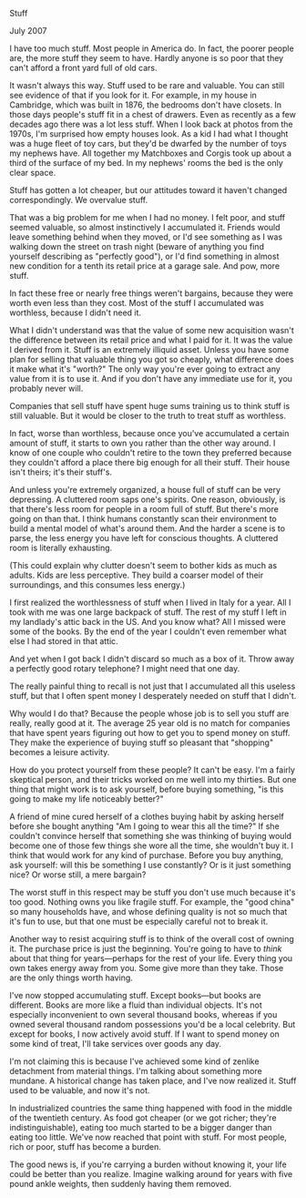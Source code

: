 Stuff

July 2007  
  
I have too much stuff. Most people in America do. In fact, the
poorer people are, the more stuff they seem to have. Hardly anyone
is so poor that they can't afford a front yard full of old cars.  
  
It wasn't always this way. Stuff used to be rare and valuable.
You can still see evidence of that if you look for it. For example,
in my house in Cambridge, which was built in 1876, the bedrooms
don't have closets. In those days people's stuff fit in a chest
of drawers. Even as recently as a few decades ago there was a lot
less stuff. When I look back at photos from the 1970s, I'm surprised
how empty houses look. As a kid I had what I thought was a huge
fleet of toy cars, but they'd be dwarfed by the number of toys my
nephews have. All together my Matchboxes and Corgis took up about
a third of the surface of my bed. In my nephews' rooms the bed is
the only clear space.  
  
Stuff has gotten a lot cheaper, but our attitudes toward it haven't
changed correspondingly. We overvalue stuff.  
  
That was a big problem
for me when I had no money. I felt poor, and stuff seemed valuable,
so almost instinctively I accumulated it. Friends would leave
something behind when they moved, or I'd see something as I was
walking down the street on trash night (beware of anything you find
yourself describing as "perfectly good"), or I'd find something in
almost new condition for a tenth its retail price at a garage sale.
And pow, more stuff.  
  
In fact these free or nearly free things weren't bargains, because
they were worth even less than they cost. Most of the stuff I
accumulated was worthless, because I didn't need it.  
  
What I didn't understand was that the value of some new acquisition
wasn't the difference between its retail price and what I paid for
it. It was the value I derived from it. Stuff is an extremely
illiquid asset. Unless you have some plan for selling that valuable
thing you got so cheaply, what difference does it make what it's
"worth?" The only way you're ever going to extract any value from
it is to use it. And if you don't have any immediate use for it,
you probably never will.  
  
Companies that sell stuff have spent huge sums training us to think
stuff is still valuable. But it would be closer to the truth to
treat stuff as worthless.  
  
In fact, worse than worthless, because once you've accumulated a
certain amount of stuff, it starts to own you rather than the other
way around. I know of one couple who couldn't retire to the town
they preferred because they couldn't afford a place there big enough
for all their stuff. Their house isn't theirs; it's their stuff's.  
  
And unless you're extremely organized, a house full of stuff can
be very depressing. A cluttered room saps one's spirits. One
reason, obviously, is that there's less room for people in a room
full of stuff. But there's more going on than that. I think humans
constantly scan their environment to build a mental model of what's
around them. And the harder a scene is to parse, the less energy
you have left for conscious thoughts. A cluttered room is literally
exhausting.  
  
(This could explain why clutter doesn't seem to bother kids as much
as adults. Kids are less perceptive. They build a coarser model
of their surroundings, and this consumes less energy.)  
  
I first realized the worthlessness of stuff when I lived in Italy
for a year. All I took with me was one large backpack of stuff.
The rest of my stuff I left in my landlady's attic back in the US.
And you know what? All I missed were some of the books. By the
end of the year I couldn't even remember what else I had stored in
that attic.  
  
And yet when I got back I didn't discard so much as a box of it.
Throw away a perfectly good rotary telephone? I might need that
one day.  
  
The really painful thing to recall is not just that I accumulated
all this useless stuff, but that I often spent money I desperately
needed on stuff that I didn't.  
  
Why would I do that? Because the people whose job is to sell you
stuff are really, really good at it. The average 25 year old is
no match for companies that have spent years figuring out how to
get you to spend money on stuff. They make the experience of buying
stuff so pleasant that "shopping" becomes a leisure activity.  
  
How do you protect yourself from these people? It can't be easy.
I'm a fairly skeptical person, and their tricks worked on me well
into my thirties. But one thing that might work is to ask yourself,
before buying something, "is this going to make my life noticeably
better?"  
  
A friend of mine cured herself of a clothes buying habit by asking
herself before she bought anything "Am I going to wear this all the
time?" If she couldn't convince herself that something she was
thinking of buying would become one of those few things she wore
all the time, she wouldn't buy it. I think that would work for any
kind of purchase. Before you buy anything, ask yourself: will this
be something I use constantly? Or is it just something nice? Or
worse still, a mere bargain?  
  
The worst stuff in this respect may be stuff you don't use much
because it's too good. Nothing owns you like fragile stuff. For
example, the "good china" so many households have, and whose defining
quality is not so much that it's fun to use, but that one must be
especially careful not to break it.  
  
Another way to resist acquiring stuff is to think of the overall
cost of owning it. The purchase price is just the beginning. You're
going to have to *think* about that thing for years—perhaps for
the rest of your life. Every thing you own takes energy away from
you. Some give more than they take. Those are the only things
worth having.  
  
I've now stopped accumulating stuff. Except books—but books are
different. Books are more like a fluid than individual objects.
It's not especially inconvenient to own several thousand books,
whereas if you owned several thousand random possessions you'd be
a local celebrity. But except for books, I now actively avoid
stuff. If I want to spend money on some kind of treat, I'll take
services over 
goods any day.  
  
I'm not claiming this is because I've achieved some kind of zenlike
detachment from material things. I'm talking about something more
mundane. A historical change has taken place, and I've now realized
it. Stuff used to be valuable, and now it's not.  
  
In industrialized countries the same thing happened with food in
the middle of the twentieth century. As food got cheaper (or we
got richer; they're indistinguishable), eating too much started to
be a bigger danger than eating too little. We've now reached that
point with stuff. For most people, rich or poor, stuff has become
a burden.  
  
The good news is, if you're carrying a burden without knowing it,
your life could be better than you realize. Imagine walking around
for years with five pound ankle weights, then suddenly having them
removed.  
  
  
  
  
  

  
  

